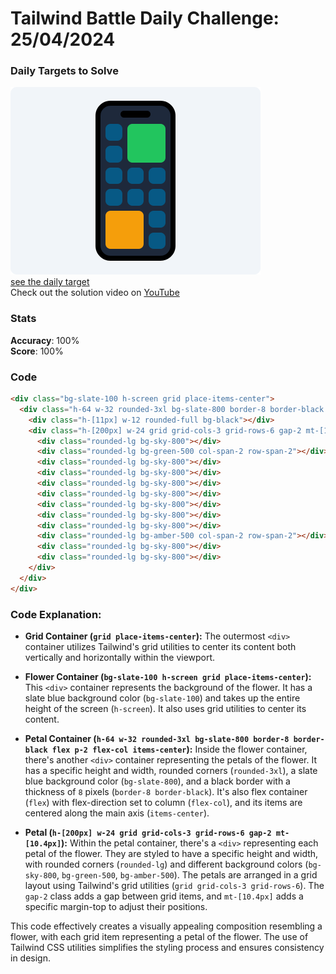 # Tailwind Battle Daily Challenge: 25/04/2024

### Daily Targets to Solve

![picture of daily target](./images/25.png)  
[see the daily target](https://www.tailwindbattle.com/play/49)  
Check out the solution video on [YouTube](https://www.youtube.com/watch?v=wASnpdT98hA)

### Stats

**Accuracy**: 100%  
**Score**: 100%

### Code

```html
<div class="bg-slate-100 h-screen grid place-items-center">
  <div class="h-64 w-32 rounded-3xl bg-slate-800 border-8 border-black flex p-2 flex-col items-center">
    <div class="h-[11px] w-12 rounded-full bg-black"></div>
    <div class="h-[200px] w-24 grid grid-cols-3 grid-rows-6 gap-2 mt-[10.4px]">
      <div class="rounded-lg bg-sky-800"></div>
      <div class="rounded-lg bg-green-500 col-span-2 row-span-2"></div>
      <div class="rounded-lg bg-sky-800"></div>
      <div class="rounded-lg bg-sky-800"></div>
      <div class="rounded-lg bg-sky-800"></div>
      <div class="rounded-lg bg-sky-800"></div>
      <div class="rounded-lg bg-sky-800"></div>
      <div class="rounded-lg bg-sky-800"></div>
      <div class="rounded-lg bg-sky-800"></div>
      <div class="rounded-lg bg-amber-500 col-span-2 row-span-2"></div>
      <div class="rounded-lg bg-sky-800"></div>
      <div class="rounded-lg bg-sky-800"></div>
    </div>
  </div>
</div>
```

### Code Explanation:

- **Grid Container (`grid place-items-center`):** The outermost `<div>` container utilizes Tailwind's grid utilities to center its content both vertically and horizontally within the viewport.

- **Flower Container (`bg-slate-100 h-screen grid place-items-center`):** This `<div>` container represents the background of the flower. It has a slate blue background color (`bg-slate-100`) and takes up the entire height of the screen (`h-screen`). It also uses grid utilities to center its content.

- **Petal Container (`h-64 w-32 rounded-3xl bg-slate-800 border-8 border-black flex p-2 flex-col items-center`):** Inside the flower container, there's another `<div>` container representing the petals of the flower. It has a specific height and width, rounded corners (`rounded-3xl`), a slate blue background color (`bg-slate-800`), and a black border with a thickness of `8` pixels (`border-8 border-black`). It's also flex container (`flex`) with flex-direction set to column (`flex-col`), and its items are centered along the main axis (`items-center`).

- **Petal (`h-[200px] w-24 grid grid-cols-3 grid-rows-6 gap-2 mt-[10.4px]`):** Within the petal container, there's a `<div>` representing each petal of the flower. They are styled to have a specific height and width, with rounded corners (`rounded-lg`) and different background colors (`bg-sky-800`, `bg-green-500`, `bg-amber-500`). The petals are arranged in a grid layout using Tailwind's grid utilities (`grid grid-cols-3 grid-rows-6`). The `gap-2` class adds a gap between grid items, and `mt-[10.4px]` adds a specific margin-top to adjust their positions.

This code effectively creates a visually appealing composition resembling a flower, with each grid item representing a petal of the flower. The use of Tailwind CSS utilities simplifies the styling process and ensures consistency in design.